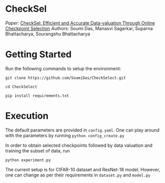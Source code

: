 # CheckSel

<i>Paper:</i> [CheckSel: Efficient and Accurate Data-valuation Through Online Checkpoint Selection](https://arxiv.org/abs/2203.06814)
<i>Authors:</i> Soumi Das, Manasvi Sagarkar, Suparna Bhattacharya, Sourangshu Bhattacharya

# Getting Started

Run the following commands to setup the environment:

```
git clone https://github.com/SoumiDas/CheckSelect.git

cd CheckSelect

pip install requirements.txt

```
# Execution

The default parameters are provided in ```config.yaml```. One can play around with the parameters by running ```python config_create.py```

In order to obtain selected checkpoints followed by data valuation and training the subset of data, run

```python experiment.py```

The current setup is for CIFAR-10 dataset and ResNet-18 model. However, one can change as per their requirements in ```dataset.py``` and ```model.py```

